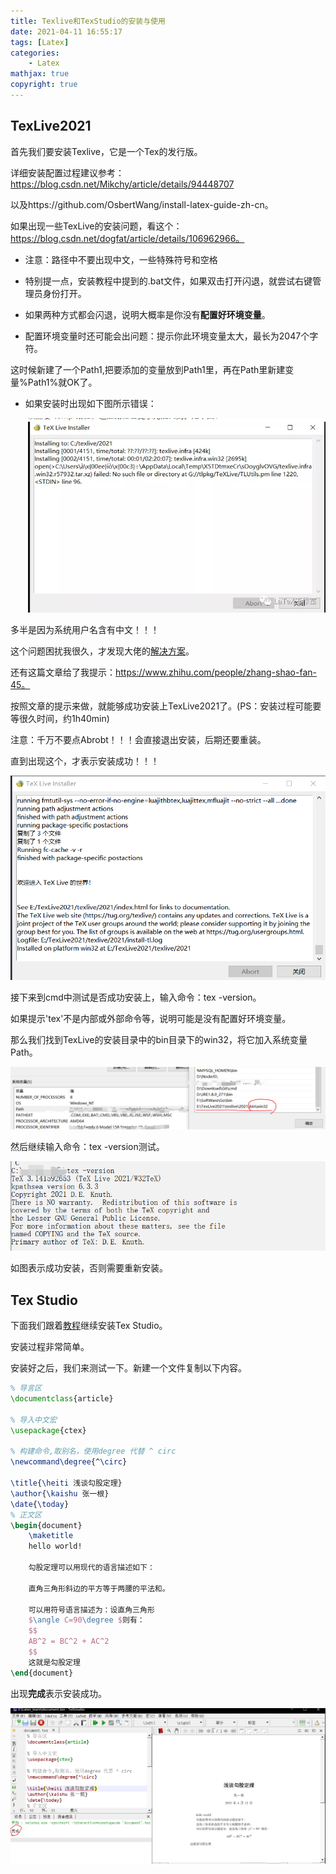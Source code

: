 ```yaml
---
title: Texlive和TexStudio的安装与使用
date: 2021-04-11 16:55:17
tags: [Latex]
categories: 
	- Latex
mathjax: true
copyright: true
---
```


## TexLive2021

首先我们要安装Texlive，它是一个Tex的发行版。

详细安装配置过程建议参考：https://blog.csdn.net/Mikchy/article/details/94448707

以及https://github.com/OsbertWang/install-latex-guide-zh-cn。

<!--more-->

如果出现一些TexLive的安装问题，看这个：https://blog.csdn.net/dogfat/article/details/106962966。

- 注意：路径中不要出现中文，一些特殊符号和空格

- 特别提一点，安装教程中提到的.bat文件，如果双击打开闪退，就尝试右键管理员身份打开。

- 如果两种方式都会闪退，说明大概率是你没有**配置好环境变量**。

-  配置环境变量时还可能会出问题：提示你此环境变量太大，最长为2047个字符。

这时候新建了一个Path1,把要添加的变量放到Path1里，再在Path里新建变量%Path1%就OK了。

- 如果安装时出现如下图所示错误：

  ![image-20210411205554694](Texlive和TexStudio的安装与使用/image-20210411205554694.png)

多半是因为系统用户名含有中文！！！

这个问题困扰我很久，才发现大佬的[解决方案](https://mp.weixin.qq.com/s/9aE4AlHj2XfnymmT8P3I5Q)。

还有这篇文章给了我提示：https://www.zhihu.com/people/zhang-shao-fan-45。

按照文章的提示来做，就能够成功安装上TexLive2021了。(PS：安装过程可能要等很久时间，约1h40min)

注意：千万不要点Abrobt！！！会直接退出安装，后期还要重装。

直到出现这个，才表示安装成功！！！

![image-20210412072427033](Texlive和TexStudio的安装与使用/image-20210412072427033.png)

接下来到cmd中测试是否成功安装上，输入命令：tex -version。

如果提示'tex'不是内部或外部命令等，说明可能是没有配置好环境变量。

那么我们找到TexLive的安装目录中的bin目录下的win32，将它加入系统变量Path。

![image-20210411230107676](Texlive和TexStudio的安装与使用/image-20210411230107676.png)

然后继续输入命令：tex -version测试。

![image-20210411230204922](Texlive和TexStudio的安装与使用/image-20210411230204922.png)

如图表示成功安装，否则需要重新安装。

## Tex Studio

下面我们跟着[教程](https://blog.csdn.net/Mikchy/article/details/94448707)继续安装Tex Studio。

安装过程非常简单。

安装好之后，我们来测试一下。新建一个文件复制以下内容。

```latex
% 导言区
\documentclass{article} 

% 导入中文宏
\usepackage{ctex}

% 构建命令,取别名，使用degree 代替 ^ circ
\newcommand\degree{^\circ}

\title{\heiti 浅谈勾股定理}
\author{\kaishu 张一根}
\date{\today}
% 正文区
\begin{document}
	\maketitle
	hello world!
	
	勾股定理可以用现代的语言描述如下：
	
	直角三角形斜边的平方等于两腰的平法和。
	
	可以用符号语言描述为：设直角三角形 
	$\angle C=90\degree $则有：
	$$ 
	AB^2 = BC^2 + AC^2 
	$$
	这就是勾股定理
\end{document}
```

出现**完成**表示安装成功。

![image-20210412072609787](Texlive和TexStudio的安装与使用/image-20210412072609787.png)
